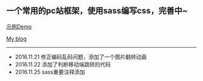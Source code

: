 ## 一个常用的pc站框架，使用sass编写css，完善中~


[示例Demo](http://www.qianxiaoduan.com/wz/pc)

[My blog](http://www.qianxiaoduan.com/)

----
* 2016.11.21 修正编码乱码问题，添加了一个图片翻转动画 
* 2016.11.22 添加了判断移动端跳转的代码
* 2016.11.25 sass重要注释添加